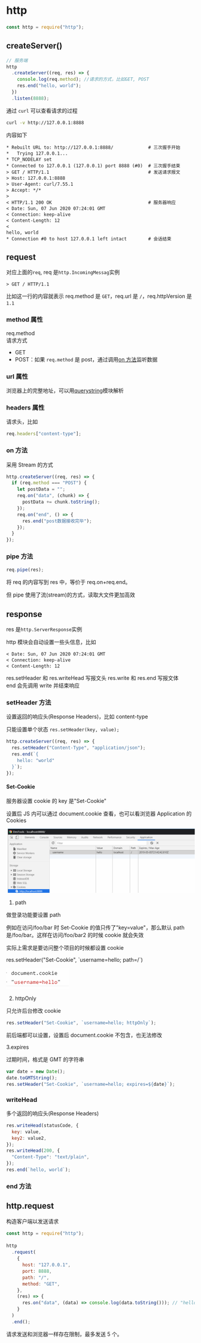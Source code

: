 # http

```js
const http = require("http");
```

## createServer()

```js
// 服务端
http
  .createServer((req, res) => {
    console.log(req.method); //请求的方式，比如GET, POST
    res.end("hello, world");
  })
  .listen(8888);
```

通过 `curl` 可以查看请求的过程

```bash
curl -v http://127.0.0.1:8888
```

内容如下

```
* Rebuilt URL to: http://127.0.0.1:8888/             # 三次握手开始
*   Trying 127.0.0.1...
* TCP_NODELAY set
* Connected to 127.0.0.1 (127.0.0.1) port 8888 (#0)  # 三次握手结束
> GET / HTTP/1.1                                     # 发送请求报文
> Host: 127.0.0.1:8888
> User-Agent: curl/7.55.1
> Accept: */*
>
< HTTP/1.1 200 OK                                    # 服务器响应
< Date: Sun, 07 Jun 2020 07:24:01 GMT
< Connection: keep-alive
< Content-Length: 12
<
hello, world
* Connection #0 to host 127.0.0.1 left intact        # 会话结束
```

## request

对应上面的`req`, req 是`http.IncomingMessag`实例

```
> GET / HTTP/1.1
```

比如这一行的内容就表示 req.method 是 `GET`，req.url 是 `/`，req.httpVersion 是 `1.1`

### method 属性

req.method  
请求方式

- GET
- POST：如果 `req.method` 是 post，通过调用[on 方法](#on方法)监听数据

### url 属性

浏览器上的完整地址，可以用[querystring](./009_query_string.md)模块解析

### headers 属性

请求头，比如

```js
req.headers["content-type"];
```

### on 方法

采用 Stream 的方式

```js
http.createServer((req, res) => {
  if (req.method === "POST") {
    let postData = "";
    req.on("data", (chunk) => {
      postData += chunk.toString();
    });
    req.on("end", () => {
      res.end("post数据接收完毕");
    });
  }
});
```

### pipe 方法

```js
req.pipe(res);
```

将 req 的内容写到 res 中，等价于 req.on+req.end。

但 pipe 使用了流(stream)的方式，读取大文件更加高效

## response

res 是`http.ServerResponse`实例

http 模块会自动设置一些头信息，比如

```
< Date: Sun, 07 Jun 2020 07:24:01 GMT
< Connection: keep-alive
< Content-Length: 12
```

res.setHeader 和 res.writeHead 写报文头
res.write 和 res.end 写报文体  
end 会先调用 write 并结束响应

### setHeader 方法

设置返回的响应头(Response Headers)，比如 content-type

只能设置单个状态
`res.setHeader(key, value);`

```js
http.createServer((req, res) => {
  res.setHeader("Content-Type", "application/json");
  res.end(`{
    hello: "world"
  }`);
});
```

#### Set-Cookie

服务器设置 cookie 的 key 是"Set-Cookie"

设置后 JS 内可以通过 document.cookie 查看，也可以看浏览器 Application 的 Cookies

![](../images/c791cbf7dcb1e7ec8a5424a617eddca2.png)

1. path

做登录功能要设置 path

例如在访问/foo/bar 时 Set-Cookie 的值只传了"key=value"，那么默认 path 是/foo/bar。这样在访问/foo/bar2 的时候 cookie 就会失效

实际上需求是要访问整个项目的时候都设置 cookie

res.setHeader("Set-Cookie", \`username=hello; path=/\`)

![](../images/503445c5a364964d954385f2e1e08a87.png)

2. httpOnly

只允许后台修改 cookie

```js
res.setHeader("Set-Cookie", `username=hello; httpOnly`);
```

前后端都可以设置，设置后 document.cookie 不包含，也无法修改

3.expires

过期时间，格式是 GMT 的字符串

```js
var date = new Date();
date.toGMTString();
res.setHeader("Set-Cookie", `username=hello; expires=${date}`);
```

### writeHead

多个返回的响应头(Response Headers)

```js
res.writeHead(statusCode, {
  key: value,
  key2: value2,
});
res.writeHead(200, {
  "Content-Type": "text/plain",
});
res.end(`hello, world`);
```

### end 方法

## http.request

构造客户端以发送请求

```js
const http = require("http");

http
  .request(
    {
      host: "127.0.0.1",
      port: 8888,
      path: "/",
      method: "GET",
    },
    (res) => {
      res.on("data", (data) => console.log(data.toString())); // "hello, world"
    }
  )
  .end();
```

请求发送和浏览器一样存在限制，最多发送 5 个。
